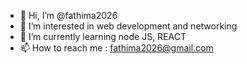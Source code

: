- 👋 Hi, I’m @fathima2026
- 👀 I’m interested in web development and networking
- 🌱 I’m currently learning node JS, REACT
- 📫 How to reach me : fathima2026@gmail.com

<!---
fathima2026/fathima2026 is a ✨ special ✨ repository because its `README.md` (this file) appears on your GitHub profile.
You can click the Preview link to take a look at your changes.
--->
